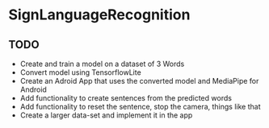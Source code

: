 # SignLanguageRecognition

## TODO

- Create and train a model on a dataset of 3 Words
- Convert model using TensorflowLite
- Create an Adroid App that uses the converted model and MediaPipe for Android
- Add functionality to create sentences from the predicted words
- Add functionality to reset the sentence, stop the camera, things like that
- Create a larger data-set and implement it in the app
